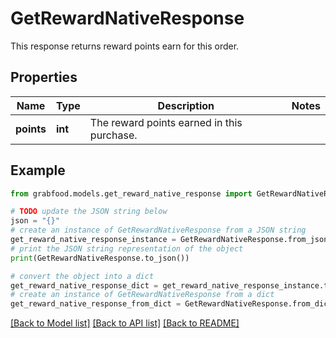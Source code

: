 # GetRewardNativeResponse

This response returns reward points earn for this order. 

## Properties

Name | Type | Description | Notes
------------ | ------------- | ------------- | -------------
**points** | **int** | The reward points earned in this purchase. | 

## Example

```python
from grabfood.models.get_reward_native_response import GetRewardNativeResponse

# TODO update the JSON string below
json = "{}"
# create an instance of GetRewardNativeResponse from a JSON string
get_reward_native_response_instance = GetRewardNativeResponse.from_json(json)
# print the JSON string representation of the object
print(GetRewardNativeResponse.to_json())

# convert the object into a dict
get_reward_native_response_dict = get_reward_native_response_instance.to_dict()
# create an instance of GetRewardNativeResponse from a dict
get_reward_native_response_from_dict = GetRewardNativeResponse.from_dict(get_reward_native_response_dict)
```
[[Back to Model list]](../README.md#documentation-for-models) [[Back to API list]](../README.md#documentation-for-api-endpoints) [[Back to README]](../README.md)


